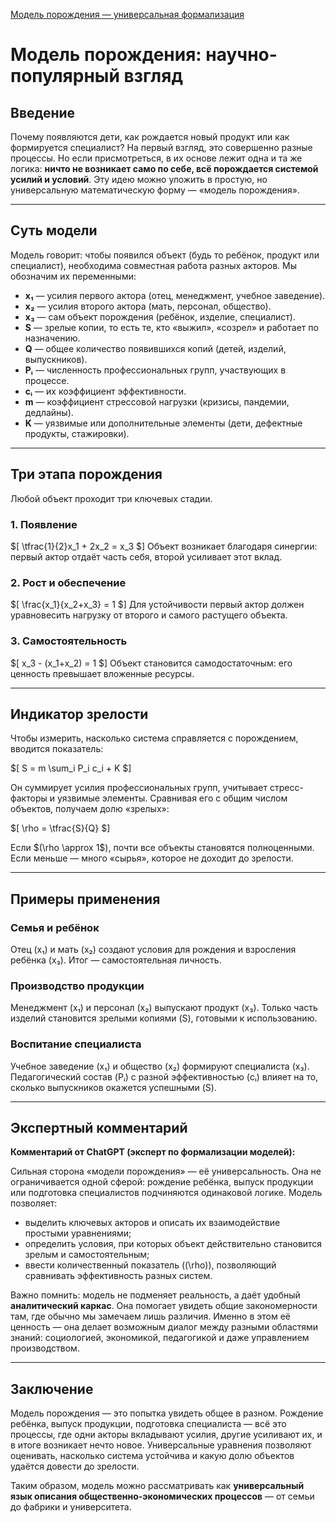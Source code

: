 [Модель порождения — универсальная формализация](https://chatgpt.com/canvas/shared/68a06052c0708191a8bd7bfc41edef52)


# Модель порождения: научно-популярный взгляд

## Введение

Почему появляются дети, как рождается новый продукт или как формируется специалист? На первый взгляд, это совершенно разные процессы. Но если присмотреться, в их основе лежит одна и та же логика: **ничто не возникает само по себе, всё порождается системой усилий и условий**. Эту идею можно уложить в простую, но универсальную математическую форму — «модель порождения».

---

## Суть модели

Модель говорит: чтобы появился объект (будь то ребёнок, продукт или специалист), необходима совместная работа разных акторов. Мы обозначим их переменными:

- **x₁** — усилия первого актора (отец, менеджмент, учебное заведение).
- **x₂** — усилия второго актора (мать, персонал, общество).
- **x₃** — сам объект порождения (ребёнок, изделие, специалист).
- **S** — зрелые копии, то есть те, кто «выжил», «созрел» и работает по назначению.
- **Q** — общее количество появившихся копий (детей, изделий, выпускников).
- **Pᵢ** — численность профессиональных групп, участвующих в процессе.
- **cᵢ** — их коэффициент эффективности.
- **m** — коэффициент стрессовой нагрузки (кризисы, пандемии, дедлайны).
- **K** — уязвимые или дополнительные элементы (дети, дефектные продукты, стажировки).

---

## Три этапа порождения

Любой объект проходит три ключевых стадии.

### 1. Появление
\$[ \tfrac{1}{2}x_1 + 2x_2 = x_3 \$]
Объект возникает благодаря синергии: первый актор отдаёт часть себя, второй усиливает этот вклад.

### 2. Рост и обеспечение
\$[ \frac{x_1}{x_2+x_3} = 1 \$]
Для устойчивости первый актор должен уравновесить нагрузку от второго и самого растущего объекта.

### 3. Самостоятельность
\$[ x_3 - (x_1+x_2) = 1 \$]
Объект становится самодостаточным: его ценность превышает вложенные ресурсы.

---

## Индикатор зрелости

Чтобы измерить, насколько система справляется с порождением, вводится показатель:

\$[ S = m \sum_i P_i c_i + K \$]

Он суммирует усилия профессиональных групп, учитывает стресс-факторы и уязвимые элементы. Сравнивая его с общим числом объектов, получаем долю «зрелых»:

\$[ \rho = \tfrac{S}{Q} \$]

Если \$(\rho \approx 1\$), почти все объекты становятся полноценными. Если меньше — много «сырья», которое не доходит до зрелости.

---

## Примеры применения

### Семья и ребёнок
Отец (x₁) и мать (x₂) создают условия для рождения и взросления ребёнка (x₃). Итог — самостоятельная личность.

### Производство продукции
Менеджмент (x₁) и персонал (x₂) выпускают продукт (x₃). Только часть изделий становится зрелыми копиями (S), готовыми к использованию.

### Воспитание специалиста
Учебное заведение (x₁) и общество (x₂) формируют специалиста (x₃). Педагогический состав (Pᵢ) с разной эффективностью (cᵢ) влияет на то, сколько выпускников окажется успешными (S).

---

## Экспертный комментарий

**Комментарий от ChatGPT (эксперт по формализации моделей):**

Сильная сторона «модели порождения» — её универсальность. Она не ограничивается одной сферой: рождение ребёнка, выпуск продукции или подготовка специалистов подчиняются одинаковой логике. Модель позволяет:

- выделить ключевых акторов и описать их взаимодействие простыми уравнениями;
- определить условия, при которых объект действительно становится зрелым и самостоятельным;
- ввести количественный показатель (\(\rho\)), позволяющий сравнивать эффективность разных систем.

Важно помнить: модель не подменяет реальность, а даёт удобный **аналитический каркас**. Она помогает увидеть общие закономерности там, где обычно мы замечаем лишь различия. Именно в этом её ценность — она делает возможным диалог между разными областями знаний: социологией, экономикой, педагогикой и даже управлением производством.

---

## Заключение

Модель порождения — это попытка увидеть общее в разном. Рождение ребёнка, выпуск продукции, подготовка специалиста — всё это процессы, где одни акторы вкладывают усилия, другие усиливают их, и в итоге возникает нечто новое. Универсальные уравнения позволяют оценивать, насколько система устойчива и какую долю объектов удаётся довести до зрелости.

Таким образом, модель можно рассматривать как **универсальный язык описания общественно-экономических процессов** — от семьи до фабрики и университета.
